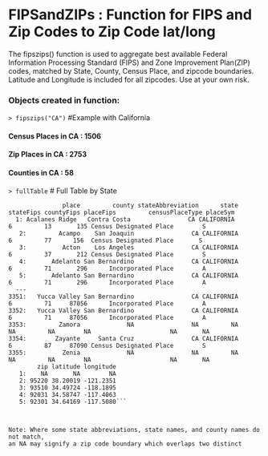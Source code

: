 # FIPSandZIPs : Function for FIPS and Zip Codes to Zip Code lat/long

The fipszips() function is used to aggregate best available Federal Information 
Processing Standard (FIPS) and Zone Improvement Plan(ZIP) codes, matched by 
State, County, Census Place, and zipcode boundaries. Latitude and Longitude 
is included for all zipcodes. Use at your own risk.

### Objects created in function:

`> fipszips("CA")` #Example with California

#### Census Places in CA : 1506 
#### Zip Places in CA : 2753 
#### Counties in CA : 58


`> fullTable` # Full Table by State


 ```
                place         county stateAbbreviation      state stateFips countyFips placeFips         censusPlaceType placeSym
   1: Acalanes Ridge   Contra Costa                CA CALIFORNIA         6         13       135 Census Designated Place        S
    2:         Acampo    San Joaquin                CA CALIFORNIA          6         77      156  Census Designated Place       S
    3:          Acton    Los Angeles                CA CALIFORNIA         6         37       212 Census Designated Place        S
    4:       Adelanto San Bernardino                CA CALIFORNIA         6         71       296      Incorporated Place        A
    5:       Adelanto San Bernardino                CA CALIFORNIA         6         71       296      Incorporated Place        A
   ---                                                                                                                           
 3351:   Yucca Valley San Bernardino                CA CALIFORNIA         6         71     87056      Incorporated Place        A
 3352:   Yucca Valley San Bernardino                CA CALIFORNIA         6         71     87056      Incorporated Place        A
 3353:         Zamora             NA                NA         NA        NA         NA        NA                      NA       NA
 3354:        Zayante     Santa Cruz                CA CALIFORNIA         6         87     87090 Census Designated Place        S
 3355:          Zenia             NA                NA         NA        NA         NA        NA                      NA       NA
         zip latitude longitude
    1:    NA       NA        NA
    2: 95220 38.20019 -121.2351
    3: 93510 34.49724 -118.1895
    4: 92031 34.58747 -117.4063
    5: 92301 34.64169 -117.5080```



Note: Where some state abbreviations, state names, and county names do not match, 
an NA may signify a zip code boundary which overlaps two distinct 
